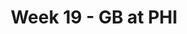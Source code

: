 ---
layout: game
title: Week 19 - GB at PHI
season: 2024
game_id: 2024_19_GB_PHI
away_team: GB
home_team: PHI
---